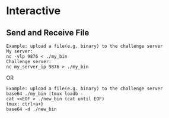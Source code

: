 # Interactive 

## Send and Receive File
```
Example: upload a file(e.g. binary) to the challenge server
My server:
nc -vlp 9876 < ./my_bin
Challenge server:
nc my_server_ip 9876 > ./my_bin
```
OR
```
Example: upload a file(e.g. binary) to the challenge server
base64 ./my_bin |tmux loadb -
cat <<EOF > ./new_bin (cat until EOF)
tmux: ctrl+a+}
base64 -d ./new_bin
```


